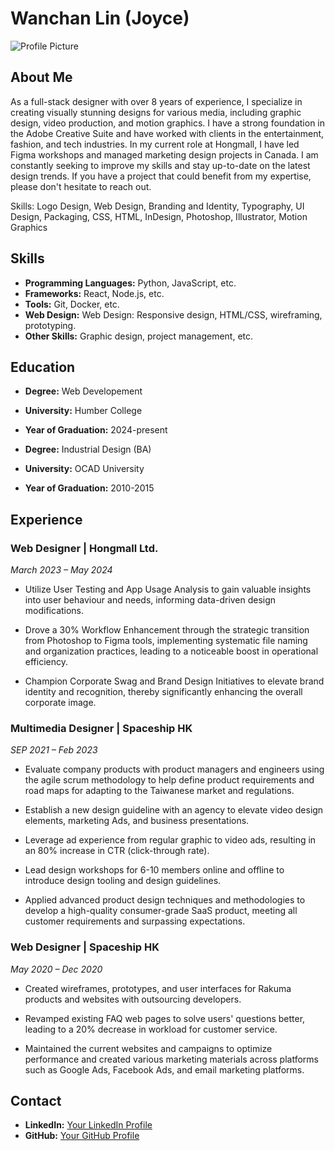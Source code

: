 # Wanchan Lin (Joyce)

![Profile Picture](https://media.licdn.com/dms/image/v2/D5603AQFt-pim7AU32Q/profile-displayphoto-shrink_400_400/profile-displayphoto-shrink_400_400/0/1699252503719?e=1735171200&v=beta&t=Kv78klbeMmq4ptaMkSnlG81BNsc0PI3fRVgsmrhdk4A)

## About Me
As a full-stack designer with over 8 years of experience, I specialize in creating visually stunning designs for various media, including graphic design, video production, and motion graphics. I have a strong foundation in the Adobe Creative Suite and have worked with clients in the entertainment, fashion, and tech industries. In my current role at Hongmall, I have led Figma workshops and managed marketing design projects in Canada. I am constantly seeking to improve my skills and stay up-to-date on the latest design trends. If you have a project that could benefit from my expertise, please don't hesitate to reach out.

Skills: Logo Design, Web Design, Branding and Identity, Typography, UI Design, Packaging, CSS, HTML, InDesign, Photoshop, Illustrator, Motion Graphics

## Skills
- **Programming Languages:** Python, JavaScript, etc.
- **Frameworks:** React, Node.js, etc.
- **Tools:** Git, Docker, etc.
- **Web Design:** Web Design: Responsive design, HTML/CSS, wireframing, prototyping.
- **Other Skills:** Graphic design, project management, etc.

## Education
- **Degree:** Web Developement
- **University:** Humber College
- **Year of Graduation:** 2024-present

- **Degree:** Industrial Design (BA)
- **University:** OCAD University
- **Year of Graduation:** 2010-2015

## Experience

### Web Designer | Hongmall Ltd.
*March 2023 – May 2024*

- Utilize User Testing and App Usage Analysis to gain valuable insights into user behaviour and needs, informing data-driven design modifications.

- Drove a 30% Workflow Enhancement through the strategic transition from Photoshop to Figma tools, implementing systematic file naming and organization practices, leading to a noticeable boost in operational efficiency.

- Champion Corporate Swag and Brand Design Initiatives to elevate brand identity and recognition, thereby significantly enhancing the overall corporate image.

### Multimedia Designer | Spaceship HK
*SEP 2021 – Feb 2023*

- Evaluate company products with product managers and engineers using the agile scrum methodology to help define product requirements and road maps for adapting to the Taiwanese market and regulations.

- Establish a new design guideline with an agency to elevate video design elements, marketing Ads, and business presentations.

- Leverage ad experience from regular graphic to video ads, resulting in an 80% increase in CTR (click-through rate).

- Lead design workshops for 6-10 members online and offline to introduce design tooling and design guidelines. 
- Applied advanced product design techniques and methodologies to develop a high-quality consumer-grade SaaS product, meeting all customer requirements and surpassing expectations.

### Web Designer | Spaceship HK
*May 2020 – Dec 2020*

- Created wireframes, prototypes, and user interfaces for Rakuma products and websites with outsourcing developers.

- Revamped existing FAQ web pages to solve users' questions better, leading to a 20% decrease in workload for customer service.

- Maintained the current websites and campaigns to optimize performance and created various marketing materials across platforms such as Google Ads, Facebook Ads, and email marketing platforms.

## Contact
- **LinkedIn:** [Your LinkedIn Profile](https://www.linkedin.com/in/wanchanlin/)
- **GitHub:** [Your GitHub Profile](https://github.com/wanchanlin)